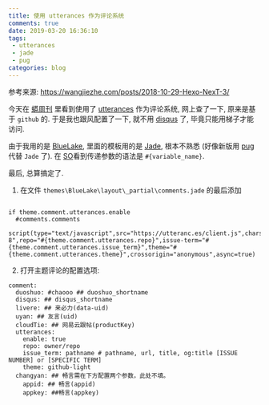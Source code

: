 ```yaml
---
title: 使用 utterances 作为评论系统
comments: true
date: 2019-03-20 16:36:10
tags:
 - utterances
 - jade
 - pug
categories: blog
---
```

参考来源: <https://wangjiezhe.com/posts/2018-10-29-Hexo-NexT-3/>

今天在 [蟒周刊](http://weekly.pychina.org/issue/issue-359.html) 里看到使用了 [utterances](https://utteranc.es) 作为评论系统, 网上查了一下, 原来是基于 `github` 的. 于是我也跟风配置了一下, 就不用 [disqus](https://disqus.com) 了, 毕竟只能用梯子才能访问.

由于我用的是 [BlueLake](https://github.com/chaooo/hexo-theme-BlueLake), 里面的模板用的是 [Jade](http://jade-lang.com/), 根本不熟悉 (好像新版用 [pug](https://pugjs.org/api/getting-started.html) 代替 `Jade` 了). 在 [SO](https://stackoverflow.com/questions/8698534/how-to-pass-variable-from-jade-template-file-to-a-script-file)看到传递参数的语法是 `#{variable_name}`.

最后, 总算搞定了.
1. 在文件 `themes\BlueLake\layout\_partial\comments.jade` 的最后添加
```jade

if theme.comment.utterances.enable
  #comments.comments
    script(type="text/javascript",src="https://utteranc.es/client.js",charset="utf-8",repo="#{theme.comment.utterances.repo}",issue-term="#{theme.comment.utterances.issue_term}",theme="#{theme.comment.utterances.theme}",crossorigin="anonymous",async=true)
```

2. 打开主题评论的配置选项:
```
comment:
  duoshuo: #chaooo ## duoshuo_shortname
  disqus: ## disqus_shortname
  livere: ## 来必力(data-uid)
  uyan: ## 友言(uid)
  cloudTie: ## 网易云跟帖(productKey)
  utterances:
    enable: true
    repo: owner/repo
    issue_term: pathname # pathname, url, title, og:title [ISSUE NUMBER] or [SPECIFIC TERM]
    theme: github-light
  changyan: ## 畅言需在下方配置两个参数，此处不填。
    appid: ## 畅言(appid)
    appkey: ##畅言(appkey)
```
